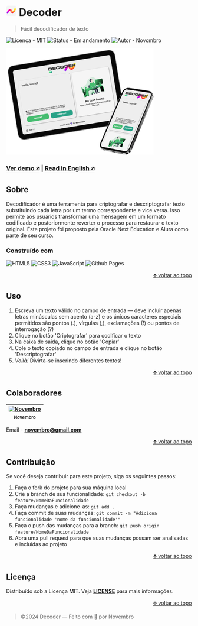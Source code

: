 # <img src="https://raw.githubusercontent.com/novcmbro/decoder/main/public/favicon-light.svg" alt="Decoder logo" width="28px" height="28px"><a name="topo"></a> Decoder

> Fácil decodificador de texto

![Licença - MIT](https://img.shields.io/badge/licença-MIT-informational?style=for-the-badge)
![Status - Em andamento](https://img.shields.io/badge/status-em_andamento-orange?style=for-the-badge)
![Autor - Novcmbro](https://img.shields.io/badge/autor-novcmbro-BBBBBB?style=for-the-badge)

<img src="https://raw.githubusercontent.com/novcmbro/novcmbro.github.io/main/src/img/project-decoder.png" alt="Decoder" width="400px">

### [**Ver demo 🡭**](https://novcmbro.github.io/decoder) | [**Read in English 🡭**](https://novcmbro.github.io/decoder/blob/main/README.md)

## Sobre
Decodificador é uma ferramenta para criptografar e descriptografar texto substituindo cada letra por um termo correspondente e vice versa. Isso permite aos usuários transformar uma mensagem em um formato codificado e posteriormente reverter o processo para restaurar o texto original. Este projeto foi proposto pela Oracle Next Education e Alura como parte de seu curso.

### Construído com
![HTML5](https://img.shields.io/badge/html5-E34F26?style=for-the-badge&logo=html5&logoColor=white)
![CSS3](https://img.shields.io/badge/css3-1572B6?style=for-the-badge&logo=css3&logoColor=white)
![JavaScript](https://img.shields.io/badge/javascript-323330?style=for-the-badge&logo=javascript&logoColor=%23F7DF1E)
![Github Pages](https://img.shields.io/badge/github_pages-121013?style=for-the-badge&logo=github&logoColor=white)

<p align="right"><a href="#topo">🡩 voltar ao topo</a></p>

## Uso
1. Escreva um texto válido no campo de entrada — deve incluir apenas letras minúsculas sem acento (a-z) e os únicos caracteres especiais permitidos são pontos (.), vírgulas (,), exclamações (!) ou pontos de interrogação (?)
2. Clique no botão 'Criptografar' para codificar o texto
3. Na caixa de saída, clique no botão 'Copiar'
4. Cole o texto copiado no campo de entrada e clique no botão 'Descriptografar'
5. *Voilà!* Divirta-se inserindo diferentes textos!
<p align="right"><a href="#topo">🡩 voltar ao topo</a></p>

## Colaboradores
| [<img src="https://github.com/novcmbro.png" alt="Novembro" width="100px" height="100px"><br><sub>Novembro</sub>](https://github.com/novcmbro) |
| :---: |

Email - **novcmbro@gmail.com**
<p align="right"><a href="#topo">🡩 voltar ao topo</a></p>

## Contribuição
Se você deseja contribuir para este projeto, siga os seguintes passos:
1. Faça o fork do projeto para sua máquina local
2. Crie a branch de sua funcionalidade: `git checkout -b feature/NomeDaFuncionalidade`
3. Faça mudanças e adicione-as: `git add .`
4. Faça commit de suas mudanças: `git commit -m "Adiciona funcionalidade 'nome da funcionalidade'"`
5. Faça o push das mudanças para a branch: `git push origin feature/NomeDaFuncionalidade`
6. Abra uma pull request para que suas mudanças possam ser analisadas e incluídas ao projeto
<p align="right"><a href="#topo">🡩 voltar ao topo</a></p>

## Licença
Distribuído sob a Licença MIT. Veja [**LICENSE**](https://github.com/novcmbro/project-name/blob/main/LICENSE) para mais informações.
<p align="right"><a href="#top">🡩 voltar ao topo</a></p>

> ©2024 Decoder — Feito com 💜 por Novembro
